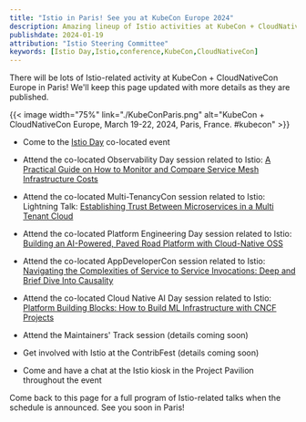 ```yaml
---
title: "Istio in Paris! See you at KubeCon Europe 2024"
description: Amazing lineup of Istio activities at KubeCon + CloudNativeCon.
publishdate: 2024-01-19
attribution: "Istio Steering Committee"
keywords: [Istio Day,Istio,conference,KubeCon,CloudNativeCon]
---
```


There will be lots of Istio-related activity at KubeCon + CloudNativeCon Europe in Paris! We'll keep this page updated with more details as they are published.

{{< image width="75%"
    link="./KubeConParis.png"
    alt="KubeCon + CloudNativeCon Europe, March 19-22, 2024, Paris, France. #kubecon"
    >}}

- Come to the [Istio Day](https://events.linuxfoundation.org/kubecon-cloudnativecon-europe/co-located-events/istio-day/) co-located event

- Attend the co-located Observability Day session related to Istio: [A Practical Guide on How to Monitor and Compare Service Mesh Infrastructure Costs](https://colocatedeventseu2024.sched.com/event/1YFf2/cl-lightning-talk-a-practical-guide-on-how-to-monitor-and-compare-service-mesh-infrastructure-costs-lin-sun-soloio?iframe=no)

- Attend the co-located Multi-TenancyCon session related to Istio: Lightning Talk: [Establishing Trust Between Microservices in a Multi Tenant Cloud](https://colocatedeventseu2024.sched.com/event/1YFgl/cl-lightning-talk-establishing-trust-between-microservices-in-a-multi-tenant-cloud-abhay-baiju-shambhavi-sarin-swiggy?iframe=no)

- Attend the co-located Platform Engineering Day session related to Istio: [Building an AI-Powered, Paved Road Platform with Cloud-Native OSS](https://colocatedeventseu2024.sched.com/event/1YFi2/building-an-ai-powered-paved-road-platform-with-cloud-native-oss-todd-ekenstam-avni-sharma-intuit?iframe=no)

- Attend the co-located AppDeveloperCon session related to Istio: [Navigating the Complexities of Service to Service Invocations: Deep and Brief Dive Into Causality](https://colocatedeventseu2024.sched.com/event/1YFiK/navigating-the-complexities-of-service-to-service-invocations-deep-and-brief-dive-into-causality-nele-lea-uhlemann-fiberplane)

- Attend the co-located Cloud Native AI Day session related to Istio: [Platform Building Blocks: How to Build ML Infrastructure with CNCF Projects](
https://colocatedeventseu2024.sched.com/event/1YFj0/platform-building-blocks-how-to-build-ml-infrastructure-with-cncf-projects-yuzhui-liu-bloomberg)

- Attend the Maintainers' Track session (details coming soon)

- Get involved with Istio at the ContribFest (details coming soon)

- Come and have a chat at the Istio kiosk in the Project Pavilion throughout the event

Come back to this page for a full program of Istio-related talks when the schedule is announced. See you soon in Paris!
